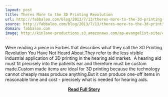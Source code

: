 ```yaml
---
layout: post
title: Theres More to the 3D Printing Revolution
url: http://fabbaloo.com/blog/2013/7/13/theres-more-to-the-3d-printing-revolution.html
source: http://fabbaloo.com/blog/2013/7/13/theres-more-to-the-3d-printing-revolution.html
domain: fabbaloo.com
image: http://kinlane-productions.s3.amazonaws.com/ap-evangelist-site/curated/screenshots/10937_fabbaloo_com.png
---
```


<p>Were reading a piece in Forbes that describes what they call the 3D Printing Revolution You Have Not Heard About.They refer to the less visible industrial application of 3D printing in the hearing aid market.  A hearing aid must fit precisely into the patients ear and therefore must be custom made.Custom made items are ideal for 3D printing because the technology cannot cheaply mass produce anything.But it can produce one-off items in reasonable time and cost - precisely what is needed for hearing aids.</p>
<center><p><a href="http://fabbaloo.com/blog/2013/7/13/theres-more-to-the-3d-printing-revolution.html" style='padding:25px; font-sze:18px; font-weight: bold;'>Read Full Story</a></p></center>
